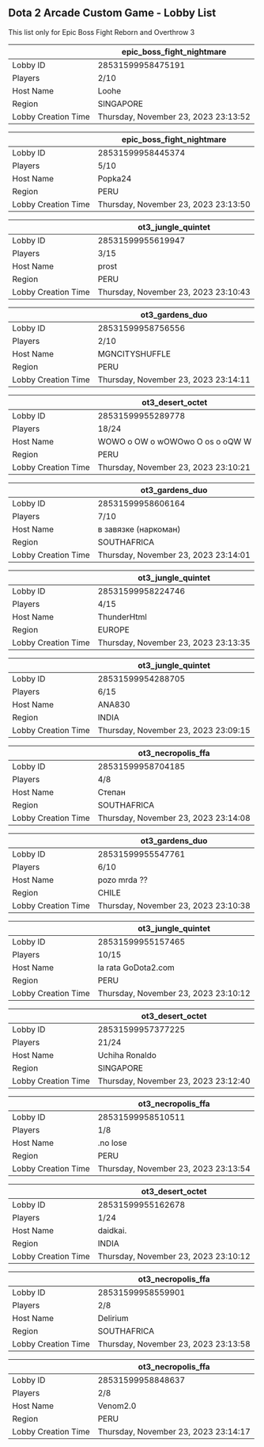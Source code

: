 ## Dota 2 Arcade Custom Game - Lobby List

This list only for Epic Boss Fight Reborn and Overthrow 3

|  | epic_boss_fight_nightmare |
| ------ | ------ |
| Lobby ID | 28531599958475191 |
| Players | 2/10 |
| Host Name | Loohe |
| Region | SINGAPORE |
| Lobby Creation Time | Thursday, November 23, 2023 23:13:52 |


|  | epic_boss_fight_nightmare |
| ------ | ------ |
| Lobby ID | 28531599958445374 |
| Players | 5/10 |
| Host Name | Popka24 |
| Region | PERU |
| Lobby Creation Time | Thursday, November 23, 2023 23:13:50 |


|  | ot3_jungle_quintet |
| ------ | ------ |
| Lobby ID | 28531599955619947 |
| Players | 3/15 |
| Host Name | prost |
| Region | PERU |
| Lobby Creation Time | Thursday, November 23, 2023 23:10:43 |


|  | ot3_gardens_duo |
| ------ | ------ |
| Lobby ID | 28531599958756556 |
| Players | 2/10 |
| Host Name | MGNCITYSHUFFLE |
| Region | PERU |
| Lobby Creation Time | Thursday, November 23, 2023 23:14:11 |


|  | ot3_desert_octet |
| ------ | ------ |
| Lobby ID | 28531599955289778 |
| Players | 18/24 |
| Host Name | WOWO o OW o wOWOwo O os o oQW W |
| Region | PERU |
| Lobby Creation Time | Thursday, November 23, 2023 23:10:21 |


|  | ot3_gardens_duo |
| ------ | ------ |
| Lobby ID | 28531599958606164 |
| Players | 7/10 |
| Host Name | в завязке (наркоман) |
| Region | SOUTHAFRICA |
| Lobby Creation Time | Thursday, November 23, 2023 23:14:01 |


|  | ot3_jungle_quintet |
| ------ | ------ |
| Lobby ID | 28531599958224746 |
| Players | 4/15 |
| Host Name | ThunderHtml |
| Region | EUROPE |
| Lobby Creation Time | Thursday, November 23, 2023 23:13:35 |


|  | ot3_jungle_quintet |
| ------ | ------ |
| Lobby ID | 28531599954288705 |
| Players | 6/15 |
| Host Name | ANA830 |
| Region | INDIA |
| Lobby Creation Time | Thursday, November 23, 2023 23:09:15 |


|  | ot3_necropolis_ffa |
| ------ | ------ |
| Lobby ID | 28531599958704185 |
| Players | 4/8 |
| Host Name | Степан |
| Region | SOUTHAFRICA |
| Lobby Creation Time | Thursday, November 23, 2023 23:14:08 |


|  | ot3_gardens_duo |
| ------ | ------ |
| Lobby ID | 28531599955547761 |
| Players | 6/10 |
| Host Name | pozo mrda ?? |
| Region | CHILE |
| Lobby Creation Time | Thursday, November 23, 2023 23:10:38 |


|  | ot3_jungle_quintet |
| ------ | ------ |
| Lobby ID | 28531599955157465 |
| Players | 10/15 |
| Host Name | la rata  GoDota2.com |
| Region | PERU |
| Lobby Creation Time | Thursday, November 23, 2023 23:10:12 |


|  | ot3_desert_octet |
| ------ | ------ |
| Lobby ID | 28531599957377225 |
| Players | 21/24 |
| Host Name | Uchiha Ronaldo |
| Region | SINGAPORE |
| Lobby Creation Time | Thursday, November 23, 2023 23:12:40 |


|  | ot3_necropolis_ffa |
| ------ | ------ |
| Lobby ID | 28531599958510511 |
| Players | 1/8 |
| Host Name | .no lose |
| Region | PERU |
| Lobby Creation Time | Thursday, November 23, 2023 23:13:54 |


|  | ot3_desert_octet |
| ------ | ------ |
| Lobby ID | 28531599955162678 |
| Players | 1/24 |
| Host Name | daidkai. |
| Region | INDIA |
| Lobby Creation Time | Thursday, November 23, 2023 23:10:12 |


|  | ot3_necropolis_ffa |
| ------ | ------ |
| Lobby ID | 28531599958559901 |
| Players | 2/8 |
| Host Name | Delirium |
| Region | SOUTHAFRICA |
| Lobby Creation Time | Thursday, November 23, 2023 23:13:58 |


|  | ot3_necropolis_ffa |
| ------ | ------ |
| Lobby ID | 28531599958848637 |
| Players | 2/8 |
| Host Name | Venom2.0 |
| Region | PERU |
| Lobby Creation Time | Thursday, November 23, 2023 23:14:17 |


